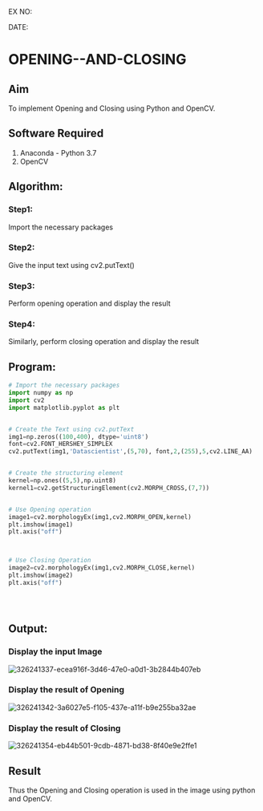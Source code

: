 EX NO: 


DATE:

# OPENING--AND-CLOSING
## Aim
To implement Opening and Closing using Python and OpenCV.

## Software Required
1. Anaconda - Python 3.7
2. OpenCV
## Algorithm:
### Step1:
Import the necessary packages


### Step2:
Give the input text using cv2.putText()

### Step3:
Perform opening operation and display the result

### Step4:
Similarly, perform closing operation and display the result



## Program:

``` Python
# Import the necessary packages
import numpy as np
import cv2
import matplotlib.pyplot as plt


# Create the Text using cv2.putText
img1=np.zeros((100,400), dtype='uint8')
font=cv2.FONT_HERSHEY_SIMPLEX
cv2.putText(img1,'Datascientist',(5,70), font,2,(255),5,cv2.LINE_AA)


# Create the structuring element
kernel=np.ones((5,5),np.uint8)
kernel1=cv2.getStructuringElement(cv2.MORPH_CROSS,(7,7))


# Use Opening operation
image1=cv2.morphologyEx(img1,cv2.MORPH_OPEN,kernel)
plt.imshow(image1)
plt.axis("off")



# Use Closing Operation
image2=cv2.morphologyEx(img1,cv2.MORPH_CLOSE,kernel)
plt.imshow(image2)
plt.axis("off")





```
## Output:

### Display the input Image
![326241337-ecea916f-3d46-47e0-a0d1-3b2844b407eb](https://github.com/Sangavi-suresh/OPENING--AND-CLOSING/assets/118541861/5b848f24-a431-4b82-bf57-e866ea33b8a8)


### Display the result of Opening

![326241342-3a6027e5-f105-437e-a11f-b9e255ba32ae](https://github.com/Sangavi-suresh/OPENING--AND-CLOSING/assets/118541861/a101986d-b6d2-49ed-9e1f-f4f0132a4589)

### Display the result of Closing

![326241354-eb44b501-9cdb-4871-bd38-8f40e9e2ffe1](https://github.com/Sangavi-suresh/OPENING--AND-CLOSING/assets/118541861/13343da0-8d93-4281-bd6c-b2ef399ad87d)

## Result
Thus the Opening and Closing operation is used in the image using python and OpenCV.
